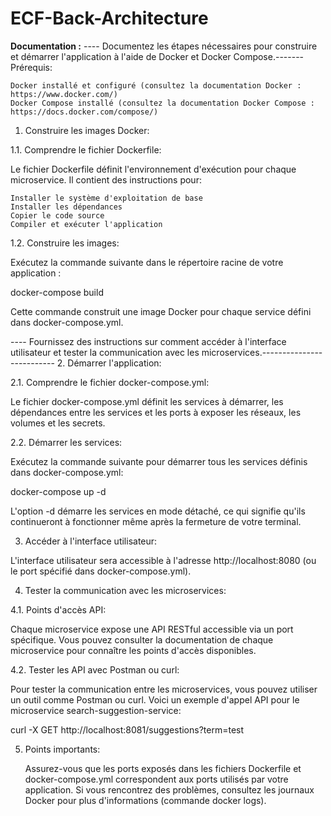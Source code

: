# ECF-Back-Architecture
**Documentation :**
   ---- Documentez les étapes nécessaires pour construire et démarrer l'application à l'aide de Docker et Docker Compose.-------
        Prérequis:

    Docker installé et configuré (consultez la documentation Docker : https://www.docker.com/)
    Docker Compose installé (consultez la documentation Docker Compose : https://docs.docker.com/compose/)

1. Construire les images Docker:
    
1.1. Comprendre le fichier Dockerfile:

Le fichier Dockerfile définit l'environnement d'exécution pour chaque microservice. Il contient des instructions pour:

    Installer le système d'exploitation de base
    Installer les dépendances
    Copier le code source
    Compiler et exécuter l'application

1.2. Construire les images:

Exécutez la commande suivante dans le répertoire racine de votre application :

docker-compose build

Cette commande construit une image Docker pour chaque service défini dans docker-compose.yml.

 ---- Fournissez des instructions sur comment accéder à l'interface utilisateur et tester la communication avec les microservices.--------------------------
 2. Démarrer l'application:

2.1. Comprendre le fichier docker-compose.yml:

Le fichier docker-compose.yml définit les services à démarrer, les dépendances entre les services et les ports à exposer les réseaux, les volumes et les secrets.

2.2. Démarrer les services:

Exécutez la commande suivante pour démarrer tous les services définis dans docker-compose.yml:

docker-compose up -d

L'option -d démarre les services en mode détaché, ce qui signifie qu'ils continueront à fonctionner même après la fermeture de votre terminal.

3. Accéder à l'interface utilisateur:

L'interface utilisateur sera accessible à l'adresse http://localhost:8080 (ou le port spécifié dans docker-compose.yml).

4. Tester la communication avec les microservices:

4.1. Points d'accès API:

Chaque microservice expose une API RESTful accessible via un port spécifique. Vous pouvez consulter la documentation de chaque microservice pour connaître les points d'accès disponibles.

4.2. Tester les API avec Postman ou curl:

Pour tester la communication entre les microservices, vous pouvez utiliser un outil comme Postman ou curl. Voici un exemple d'appel API pour le microservice search-suggestion-service:

curl -X GET http://localhost:8081/suggestions?term=test

5. Points importants:

    Assurez-vous que les ports exposés dans les fichiers Dockerfile et docker-compose.yml correspondent aux ports utilisés par votre application.
    Si vous rencontrez des problèmes, consultez les journaux Docker pour plus d'informations (commande docker logs).
